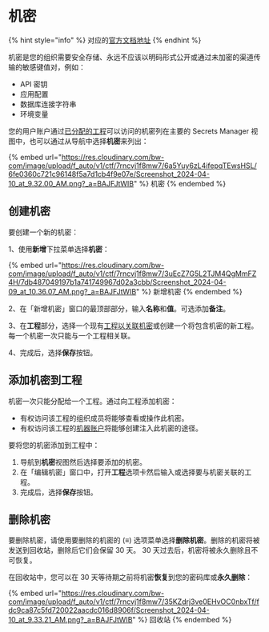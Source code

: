 # 机密

{% hint style="info" %}
对应的[官方文档地址](https://bitwarden.com/help/secrets/)
{% endhint %}

机密是您的组织需要安全存储、永远不应该以明码形式公开或通过未加密的渠道传输的敏感键值对，例如：

* API 密钥
* 应用配置
* 数据库连接字符串
* 环境变量

您的用户账户通过[已分配的工程](projects.md)可以访问的机密列在主要的 Secrets Manager 视图中，也可以通过从导航中选择**机密**来列出：

{% embed url="https://res.cloudinary.com/bw-com/image/upload/f_auto/v1/ctf/7rncvj1f8mw7/6a5Yuy6zL4ifepqTEwsHSL/6fe0360c721c96148f5a7d1cb4f9e07e/Screenshot_2024-04-10_at_9.32.00_AM.png?_a=BAJFJtWIB" %}
机密
{% endembed %}

## 创建机密 <a href="#create-a-secret" id="create-a-secret"></a>

要创建一个新的机密：

1、使用**新增**下拉菜单选择**机密**：

{% embed url="https://res.cloudinary.com/bw-com/image/upload/f_auto/v1/ctf/7rncvj1f8mw7/3uEcZ7G5L2TJM4QgMmFZ4H/7db487049197b1a741749967d02a3cbb/Screenshot_2024-04-09_at_10.36.07_AM.png?_a=BAJFJtWIB" %}
新增机密
{% endembed %}

2、在「新增机密」窗口的最顶部部分，输入**名称**和**值**。可选添加**备注**。

3、在**工程**部分，选择一个现有[工程以关联机密](secrets.md#add-secrets-to-a-project)或创建一个将包含机密的新工程。每一个机密一次只能与一个工程相关联。

4、完成后，选择**保存**按钮。

## 添加机密到工程 <a href="#add-secrets-to-a-project" id="add-secrets-to-a-project"></a>

机密一次只能分配给一个工程。通过向工程添加机密：

* 有权访问该工程的组织成员将能够查看或操作此机密。
* 有权访问该工程的[机器账户](machine-accounts.md)将能够创建注入此机密的途径。

要将您的机密添加到工程中：

1. 导航到**机密**视图然后选择要添加的机密。
2. 在「编辑机密」窗口中，打开**工程**选项卡然后输入或选择要与机密关联的工程。
3. 完成后，选择**保存**按钮。

## 删除机密 <a href="#delete-a-secret" id="delete-a-secret"></a>

要删除机密，请使用要删除的机密的 (**≡**) 选项菜单选择**删除机密**。删除的机密将被发送到回收站，删除后它们会保留 30 天。 30 天过去后，机密将被永久删除且不可恢复。

在回收站中，您可以在 30 天等待期之前将机密**恢复**到您的密码库或**永久删除**：

{% embed url="https://res.cloudinary.com/bw-com/image/upload/f_auto/v1/ctf/7rncvj1f8mw7/35KZdrj3ve0EHvOC0nbxTf/fdc9ca87c5fd720022aacdc016d8906f/Screenshot_2024-04-10_at_9.33.21_AM.png?_a=BAJFJtWIB" %}
回收站
{% endembed %}
